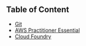 ## Table of Content

* [Git](./git.md)
* [AWS Practitioner Essential](./cloud/AWS_Cloud_Practitioner_Essential.md)
* [Cloud Foundry](./cloud/Cloud_Foundry.md)
